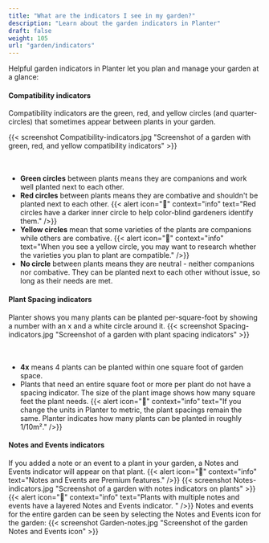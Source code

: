 ```yaml
---
title: "What are the indicators I see in my garden?"
description: "Learn about the garden indicators in Planter"
draft: false
weight: 105
url: "garden/indicators"
---
```

Helpful garden indicators in Planter let you plan and manage your garden at a glance:

#### Compatibility indicators
Compatibility indicators are the green, red, and yellow circles (and quarter-circles) that sometimes appear between plants in your garden.

{{< screenshot Compatibility-indicators.jpg "Screenshot of a garden with green, red, and yellow compatibility indicators" >}} <br /><br /><br />
- **Green circles** between plants means they are companions and work well planted next to each other.
- **Red circles** between plants means they are combative and shouldn't be planted next to each other.
{{< alert icon="🍅" context="info" text="Red circles have a darker inner circle to help color-blind gardeners identify them." />}}
- **Yellow circles** mean that some varieties of the plants are companions while others are combative.
{{< alert icon="🥕" context="info" text="When you see a yellow circle, you may want to research whether the varieties you plan to plant are compatible." />}}
- **No circle** between plants means they are neutral - neither companions nor combative. They can be planted next to each other without issue, so long as their needs are met.

#### Plant Spacing indicators
Planter shows you many plants can be planted per-square-foot by showing a number with an x and a white circle around it.
{{< screenshot Spacing-indicators.jpg "Screenshot of a garden with plant spacing indicators" >}}<br /><br /><br />
- **4x** means 4 plants can be planted within one square foot of garden space.
- Plants that need an entire square foot or more per plant do not have a spacing indicator. The size of the plant image shows how many square feet the plant needs.
{{< alert icon="🌱" context="info" text="If you change the units in Planter to metric, the plant spacings remain the same. Planter indicates how many plants can be planted in roughly 1/10m²." />}}

#### Notes and Events indicators
If you added a note or an event to a plant in your garden, a Notes and Events indicator will appear on that plant.
{{< alert icon="💸" context="info" text="Notes and Events are Premium features." />}}
{{< screenshot Notes-indicators.jpg "Screenshot of a garden with notes indicators on plants" >}}
{{< alert icon="🥬" context="info" text="Plants with multiple notes and events have a layered Notes and Events indicator. " />}}
Notes and events for the entire garden can be seen by selecting the Notes and Events icon for the garden:
{{< screenshot Garden-notes.jpg "Screenshot of the garden Notes and Events icon" >}}
